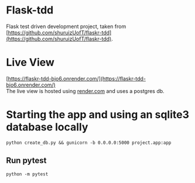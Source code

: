 # Flask-tdd
Flask test driven development project, taken from [https://github.com/shuruizUofT/flaskr-tdd](https://github.com/shuruizUofT/flaskr-tdd).

# Live View
[https://flaskr-tdd-bjo6.onrender.com/](https://flaskr-tdd-bjo6.onrender.com/) \
The live view is hosted using [render.com](render.comm) and uses a postgres db.


# Starting the app and using an sqlite3 database locally
`python create_db.py && gunicorn -b 0.0.0.0:5000 project.app:app`

## Run pytest
`python -m pytest`
